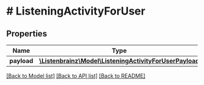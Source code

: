 # # ListeningActivityForUser

## Properties

Name | Type | Description | Notes
------------ | ------------- | ------------- | -------------
**payload** | [**\Listenbrainz\Model\ListeningActivityForUserPayload**](ListeningActivityForUserPayload.md) |  |

[[Back to Model list]](../../README.md#models) [[Back to API list]](../../README.md#endpoints) [[Back to README]](../../README.md)
